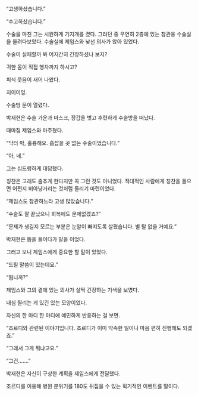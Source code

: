 “고생하셨습니다.”

“수고하셨습니다.”

수술을 마친 그는 시원하게 기지개를 켰다. 그러던 중 우연히 2층에 있는 참관용 수술실을 올려다보았다. 수술실에 제임스와 낯선 의사가 앉아 있었다.

수술이 실패할까 봐 어지간히 긴장하셨나 보지?

귀한 몸이 직접 행차까지 하시고?

피식 웃음이 새어 나왔다.

지이이잉.

수술방 문이 열렸다.

박재현은 수술 가운과 마스크, 장갑을 벗고 후련하게 수술방을 떠났다.

때마침 제임스와 마주쳤다.

“닥터 박, 훌륭해요. 흠잡을 곳 없는 수술이었습니다.”

“아, 네.”

그는 심드렁하게 대답했다.

칭찬은 고래도 춤추게 한다지만 꼭 그런 것도 아니었다. 적대적인 사람에게 칭찬을 들으면 어쩐지 비아냥거리는 것처럼 들리기 마련이었다.

“제임스도 참관하느라 고생 많았습니다.”

“수술도 잘 끝났으니 회복에도 문제없겠죠?”

“문제가 생길지 모르는 부분은 눈알이 빠지도록 살폈습니다. 별 탈 없을 거예요.”

박재현은 뜸을 들이다가 말을 이었다.

그러고 보니 제임스에게 중요한 할 말이 있었다.

“드릴 말씀이 있는데요.”

“뭡니까?”

제임스와 그의 곁에 있는 의사가 살짝 긴장하는 기색을 보였다.

내심 찔리는 게 있긴 있는 모양이었다.

자신의 한 마디 한 마디에 예민하게 반응하는 걸 보면.

“조르디와 관련된 이야기입니다. 조르디가 이미 약속한 일이니 마음 편히 진행해도 되겠죠.”

“그래서 그게 뭐냐고요.”

“그건…….”

박재현은 자신이 구상한 계획을 제임스에게 전달했다.

조르디를 이용해 병원 분위기를 180도 뒤집을 수 있는 획기적인 이벤트를 말이다.